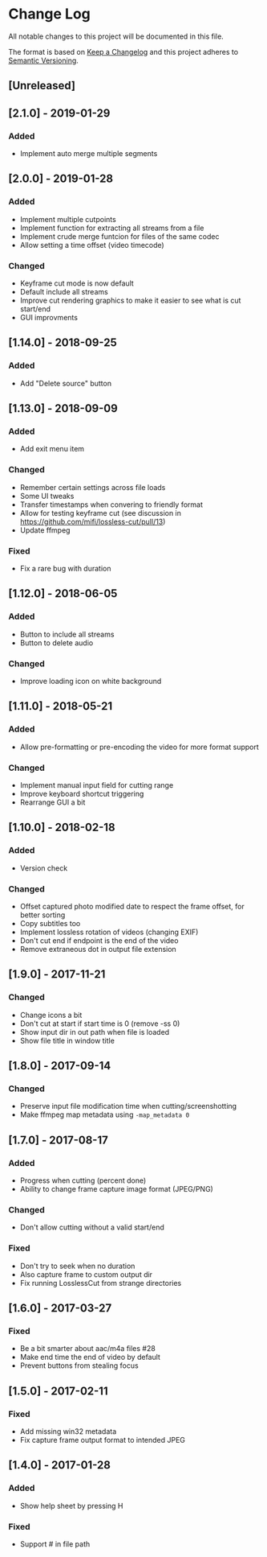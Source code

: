 # Change Log
All notable changes to this project will be documented in this file.

The format is based on [Keep a Changelog](http://keepachangelog.com/)
and this project adheres to [Semantic Versioning](http://semver.org/).

## [Unreleased]

## [2.1.0] - 2019-01-29

### Added
- Implement auto merge multiple segments

## [2.0.0] - 2019-01-28

### Added
- Implement multiple cutpoints
- Implement function for extracting all streams from a file
- Implement crude merge funtcion for files of the same codec
- Allow setting a time offset (video timecode)

### Changed
- Keyframe cut mode is now default
- Default include all streams
- Improve cut rendering graphics to make it easier to see what is cut start/end
- GUI improvments

## [1.14.0] - 2018-09-25

### Added
- Add "Delete source" button

## [1.13.0] - 2018-09-09

### Added
- Add exit menu item

### Changed
- Remember certain settings across file loads
- Some UI tweaks
- Transfer timestamps when convering to friendly format
- Allow for testing keyframe cut (see discussion in https://github.com/mifi/lossless-cut/pull/13)
- Update ffmpeg

### Fixed
- Fix a rare bug with duration

## [1.12.0] - 2018-06-05

### Added
- Button to include all streams
- Button to delete audio

### Changed
- Improve loading icon on white background

## [1.11.0] - 2018-05-21

### Added
- Allow pre-formatting or pre-encoding the video for more format support

### Changed
- Implement manual input field for cutting range
- Improve keyboard shortcut triggering
- Rearrange GUI a bit

## [1.10.0] - 2018-02-18

### Added
- Version check

### Changed
- Offset captured photo modified date to respect the frame offset, for better sorting
- Copy subtitles too
- Implement lossless rotation of videos (changing EXIF)
- Don't cut end if endpoint is the end of the video
- Remove extraneous dot in output file extension

## [1.9.0] - 2017-11-21

### Changed
- Change icons a bit
- Don't cut at start if start time is 0 (remove -ss 0)
- Show input dir in out path when file is loaded
- Show file title in window title

## [1.8.0] - 2017-09-14

### Changed
- Preserve input file modification time when cutting/screenshotting
- Make ffmpeg map metadata using `-map_metadata 0`

## [1.7.0] - 2017-08-17
### Added
- Progress when cutting (percent done)
- Ability to change frame capture image format (JPEG/PNG)

### Changed
- Don't allow cutting without a valid start/end

### Fixed
- Don't try to seek when no duration
- Also capture frame to custom output dir
- Fix running LosslessCut from strange directories

## [1.6.0] - 2017-03-27
### Fixed
- Be a bit smarter about aac/m4a files #28
- Make end time the end of video by default
- Prevent buttons from stealing focus

## [1.5.0] - 2017-02-11
### Fixed
- Add missing win32 metadata
- Fix capture frame output format to intended JPEG

## [1.4.0] - 2017-01-28
### Added
- Show help sheet by pressing H

### Fixed
- Support # in file path
